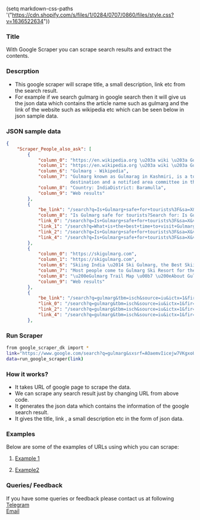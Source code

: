(setq markdown-css-paths '("https://cdn.shopify.com/s/files/1/0284/0707/0860/files/style.css?v=1636522634"))
### Title

With Google Scraper you can scrape search results and extract the contents.

### Descrption

* This google scraper will scrape title, a small description, link etc from the search result.
* For example if we search gulmarg in google search then it will give us the json data which contains the article name such as gulmarg and the link of the website such as wikipedia etc which can be seen below in json sample data.

### JSON sample data
```json
{
    "Scraper_People_also_ask": [
        {
            "column_0": "https://en.wikipedia.org \u203a wiki \u203a Gulmarg",
            "column_1": "https://en.wikipedia.org \u203a wiki \u203a Gulmarg",
            "column_6": "Gulmarg - Wikipedia",
            "column_7": "Gulmarg known as Gulmarag in Kashmiri, is a town, a hill station, a popular skiing 
						destination and a notified area committee in the Baramulla district of\u00a0...",
            "column_8": "Country: IndiaDistrict: Baramulla",
            "column_9": "Web results"
        },
        {
            "be_link": "/search?q=Is+Gulmarg+safe+for+tourists%3F&sa=X&ved=2ahUKEwiikamrkYj0AhX4q3IEHWDSCKAQzmd6BAgpEAU",
            "column_8": "Is Gulmarg safe for tourists?Search for: Is Gulmarg safe for tourists?",
            "link_0": "/search?q=Is+Gulmarg+safe+for+tourists%3F&sa=X&ved=2ahUKEwiikamrkYj0AhX4q3IEHWDSCKAQzmd6BAgpEAU",
            "link_1": "/search?q=What+is+the+best+time+to+visit+Gulmarg%3F&sa=X&ved=2ahUKEwiikamrkYj0AhX4q3IEHWDSCKAQzmd6BAgZEAU",
            "link_2": "/search?q=Is+Gulmarg+safe+for+tourists%3F&sa=X&ved=2ahUKEwiikamrkYj0AhX4q3IEHWDSCKAQzmd6BAgpEAU",
            "link_4": "/search?q=Is+Gulmarg+safe+for+tourists%3F&sa=X&ved=2ahUKEwiikamrkYj0AhX4q3IEHWDSCKAQzmd6BAgpEAU"
        },
        {
            "column_0": "https://skigulmarg.com",
            "column_1": "https://skigulmarg.com",
            "column_6": "Skiing India \u2014 Ski Gulmarg, the Best Skiing in India ...",
            "column_7": "Most people come to Gulmarg Ski Resort for the incredible terrain access from the Gulmarg Gondola. It is important to understand that outside the resort\u00a0...",
            "column_8": "\u200eGulmarg Trail Map \u00b7 \u200eAbout Gulmarg \u00b7 \u200eGulmarg Weather \u00b7 \u200eGulmarg in Summer",
            "column_9": "Web results"
        },
        {
            "be_link": "/search?q=gulmarg&tbm=isch&source=iu&ictx=1&fir=zqEz3gJ7p8dZwM%252Cvj6zfiOc_gvR1M%252C_%253BUo87NmXul6Ka9M%252CydjH7Y-Ndmv20M%252C_%253B_ysWTmXGBPSJVM%252Cger8IWrnyAHeLM%252C_%253BLCr_wbxPyfenUM%252CXHlwtSCSfbpw5M%252C_%253BcAPBLInxWlVjiM%252CGIFJkwIC2DSKJM%252C_%253Bquv7pOtIHZ-mmM%252Cx-mml25N3onQuM%252C_%253Br2Luss7397R5kM%252CGy0ekCg1lPK4eM%252C_%253BeeLInKD7Sl1a2M%252Cv3Gon5ykQSzLZM%252C_%253BYbBjG3yl8juNNM%252CuMfgSwGZlKXMsM%252C_%253B48SQ7eHTRLvXQM%252CxGvIrp79BwyUNM%252C_&vet=1&usg=AI4_-kQvto3e6I_SZTpIEyX7nc7rhRXIIQ&sa=X&ved=2ahUKEwiikamrkYj0AhX4q3IEHWDSCKAQ9QF6BAgOEAE#imgrc=zqEz3gJ7p8dZwM",
            "link_0": "/search?q=gulmarg&tbm=isch&source=iu&ictx=1&fir=zqEz3gJ7p8dZwM%252Cvj6zfiOc_gvR1M%252C_%253BUo87NmXul6Ka9M%252CydjH7Y-Ndmv20M%252C_%253B_ysWTmXGBPSJVM%252Cger8IWrnyAHeLM%252C_%253BLCr_wbxPyfenUM%252CXHlwtSCSfbpw5M%252C_%253BcAPBLInxWlVjiM%252CGIFJkwIC2DSKJM%252C_%253Bquv7pOtIHZ-mmM%252Cx-mml25N3onQuM%252C_%253Br2Luss7397R5kM%252CGy0ekCg1lPK4eM%252C_%253BeeLInKD7Sl1a2M%252Cv3Gon5ykQSzLZM%252C_%253BYbBjG3yl8juNNM%252CuMfgSwGZlKXMsM%252C_%253B48SQ7eHTRLvXQM%252CxGvIrp79BwyUNM%252C_&vet=1&usg=AI4_-kQvto3e6I_SZTpIEyX7nc7rhRXIIQ&sa=X&ved=2ahUKEwiikamrkYj0AhX4q3IEHWDSCKAQ9QF6BAgOEAE#imgrc=zqEz3gJ7p8dZwM",
            "link_2": "/search?q=gulmarg&tbm=isch&source=iu&ictx=1&fir=zqEz3gJ7p8dZwM%252Cvj6zfiOc_gvR1M%252C_%253BUo87NmXul6Ka9M%252CydjH7Y-Ndmv20M%252C_%253B_ysWTmXGBPSJVM%252Cger8IWrnyAHeLM%252C_%253BLCr_wbxPyfenUM%252CXHlwtSCSfbpw5M%252C_%253BcAPBLInxWlVjiM%252CGIFJkwIC2DSKJM%252C_%253Bquv7pOtIHZ-mmM%252Cx-mml25N3onQuM%252C_%253Br2Luss7397R5kM%252CGy0ekCg1lPK4eM%252C_%253BeeLInKD7Sl1a2M%252Cv3Gon5ykQSzLZM%252C_%253BYbBjG3yl8juNNM%252CuMfgSwGZlKXMsM%252C_%253B48SQ7eHTRLvXQM%252CxGvIrp79BwyUNM%252C_&vet=1&usg=AI4_-kQvto3e6I_SZTpIEyX7nc7rhRXIIQ&sa=X&ved=2ahUKEwiikamrkYj0AhX4q3IEHWDSCKAQ9QF6BAgOEAE#imgrc=zqEz3gJ7p8dZwM",
            "link_4": "/search?q=gulmarg&tbm=isch&source=iu&ictx=1&fir=zqEz3gJ7p8dZwM%252Cvj6zfiOc_gvR1M%252C_%253BUo87NmXul6Ka9M%252CydjH7Y-Ndmv20M%252C_%253B_ysWTmXGBPSJVM%252Cger8IWrnyAHeLM%252C_%253BLCr_wbxPyfenUM%252CXHlwtSCSfbpw5M%252C_%253BcAPBLInxWlVjiM%252CGIFJkwIC2DSKJM%252C_%253Bquv7pOtIHZ-mmM%252Cx-mml25N3onQuM%252C_%253Br2Luss7397R5kM%252CGy0ekCg1lPK4eM%252C_%253BeeLInKD7Sl1a2M%252Cv3Gon5ykQSzLZM%252C_%253BYbBjG3yl8juNNM%252CuMfgSwGZlKXMsM%252C_%253B48SQ7eHTRLvXQM%252CxGvIrp79BwyUNM%252C_&vet=1&usg=AI4_-kQvto3e6I_SZTpIEyX7nc7rhRXIIQ&sa=X&ved=2ahUKEwiikamrkYj0AhX4q3IEHWDSCKAQ9QF6BAgOEAE#imgrc=zqEz3gJ7p8dZwM"
        },
```



### Run Scraper
```sh
from google_scraper_dk import *
link="https://www.google.com/search?q=gulmarg&sxsrf=AOaemvIicejw7VKgxoU621evbbfFgltrHg%3A1633101464052&source=hp&ei=lyZXYdHqPNGTr7wPjMOF4Ag&iflsig=ALs-wAMAAAAAYVc0qCoMYl7y9-lMnkZgA5PnNEovKB-e&gs_ssp=eJzj4tTP1TcwNaksNjBg9GJPL83JTSxKBwA5ugYF&oq=gulmarg&gs_lcp=Cgdnd3Mtd2l6EAEYADILCC4QgAQQsQMQkwIyCAgAEIAEELEDMgUIABCRAjIOCC4QgAQQsQMQxwEQrwEyCAgAEIAEELEDMgsIABCABBCxAxCDATIICAAQgAQQsQMyCwgAEIAEELEDEMkDMgUIABCABDIFCAAQgAQ6BwgjEOoCECc6DQguEMcBEK8BEOoCECc6BAgjECc6CwgAELEDEIMBEJECOhEILhCABBCxAxCDARDHARDRAzoFCC4QgAQ6CAguELEDEIMBOggILhCABBCxAzoICAAQsQMQgwE6CwguEIAEEMcBEK8BUIItWP84YPpKaAFwAHgAgAHUA4gBnQuSAQcyLTMuMS4xmAEAoAEBsAEK&sclient=gws-wiz"
data=run_google_scraper(link)
```

### How it works?
* It takes URL of google page to scrape the data.
* We can scrape any search result just by changing URL from above code.
* It generates the json data which contains the information of the google search result.
* It gives the title, link , a small description etc in the form of json data.


### Examples
Below are some of the examples of URLs using which you can scrape:

1. [Example 1](https://www.google.com/search?q=gulmarg&sxsrf=AOaemvIicejw7VKgxoU621evbbfFgltrHg%3A1633101464052&source=hp&ei=lyZXYdHqPNGTr7wPjMOF4Ag&iflsig=ALs-wAMAAAAAYVc0qCoMYl7y9-lMnkZgA5PnNEovKB-e&gs_ssp=eJzj4tTP1TcwNaksNjBg9GJPL83JTSxKBwA5ugYF&oq=gulmarg&gs_lcp=Cgdnd3Mtd2l6EAEYADILCC4QgAQQsQMQkwIyCAgAEIAEELEDMgUIABCRAjIOCC4QgAQQsQMQxwEQrwEyCAgAEIAEELEDMgsIABCABBCxAxCDATIICAAQgAQQsQMyCwgAEIAEELEDEMkDMgUIABCABDIFCAAQgAQ6BwgjEOoCECc6DQguEMcBEK8BEOoCECc6BAgjECc6CwgAELEDEIMBEJECOhEILhCABBCxAxCDARDHARDRAzoFCC4QgAQ6CAguELEDEIMBOggILhCABBCxAzoICAAQsQMQgwE6CwguEIAEEMcBEK8BUIItWP84YPpKaAFwAHgAgAHUA4gBnQuSAQcyLTMuMS4xmAEAoAEBsAEK&sclient=gws-wiz)

2. [Example2](https://www.google.com/search?q=phelgam+kashmir&sxsrf=AOaemvLYYWz0se2p5fQQEAE0b5y0GOxw5Q%3A1633101475907&ei=oyZXYbXpNpKf4-EPpMKowAo&gs_ssp=eJzj4tTP1TdIMy0vzzNg9OIvyEjNSU_MVchOLM7IzSwCAH_mCX0&oq=phelgam+kashmir&gs_lcp=Cgdnd3Mtd2l6EAEYADIICC4QkQIQkwIyBQgAEJECMggIABCABBCxAzIICAAQgAQQsQMyBQgAEIAEMggIABCABBCxAzIFCAAQgAQyCAgAEIAEELEDMggIABCABBCxAzIICAAQgAQQsQM6BwgAEEcQsAM6BwgAELADEEM6DQguEMgDELADEEMQkwI6CgguEMgDELADEEM6EAguEMcBEK8BEMgDELADEEM6BwgjEOoCECc6BwguEOoCECc6DQguEMcBEK8BEOoCECc6BAgjECc6BAguEEM6BAgAEEM6DQguEMcBEK8BEEMQkwI6BQguEJECOgoILhDHARCvARBDOgsIABCABBCxAxCDAToOCC4QgAQQsQMQxwEQ0QNKBQg4EgExSgQIQRgAUJ-ZAViVsgFg28IBaANwAngAgAG5A4gB1weSAQcyLTIuMC4xmAEAoAEBsAEKyAEPwAEB&sclient=gws-wiz)


### Queries/ Feedback
If you have some queries or feedback please contact us at following    
[Telegram](https://t.me/datakund)  
[Email](abhishek@datakund.com)